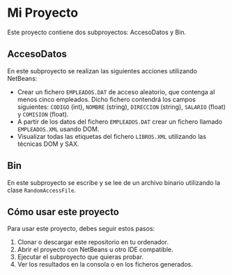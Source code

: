# Mi Proyecto

Este proyecto contiene dos subproyectos: AccesoDatos y Bin.

## AccesoDatos

En este subproyecto se realizan las siguientes acciones utilizando NetBeans:

- Crear un fichero `EMPLEADOS.DAT` de acceso aleatorio, que contenga al menos cinco empleados. Dicho fichero contendrá los campos siguientes: `CODIGO` (int), `NOMBRE` (string), `DIRECCION` (string), `SALARIO` (float) y `COMISION` (float).
- A partir de los datos del fichero `EMPLEADOS.DAT` crear un fichero llamado `EMPLEADOS.XML` usando DOM.
- Visualizar todas las etiquetas del fichero `LIBROS.XML` utilizando las técnicas DOM y SAX.

## Bin

En este subproyecto se escribe y se lee de un archivo binario utilizando la clase `RandomAccessFile`.

## Cómo usar este proyecto

Para usar este proyecto, debes seguir estos pasos:

1. Clonar o descargar este repositorio en tu ordenador.
2. Abrir el proyecto con NetBeans u otro IDE compatible.
3. Ejecutar el subproyecto que quieras probar.
4. Ver los resultados en la consola o en los ficheros generados.
